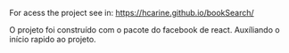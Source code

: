 
For acess the project see in:
https://hcarine.github.io/bookSearch/

O projeto foi construído com o pacote do facebook de react. Auxíliando o início rapido ao projeto. 
